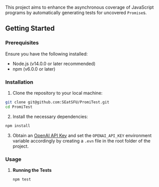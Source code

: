 This project aims to enhance the asynchronous coverage of JavaScript programs by automatically generating tests for
uncovered `Promise`s.

## Getting Started

### Prerequisites

Ensure you have the following installed:

- Node.js (v14.0.0 or later recommended)
- npm (v6.0.0 or later)

### Installation

1. Clone the repository to your local machine:

```bash
git clone git@github.com:SEatSFU/PromiTest.git
cd PromiTest
```

2. Install the necessary dependencies:

```bash
npm install
```

3. Obtain an [OpenAI API Key](https://openai.com/blog/openai-api) and set the `OPENAI_API_KEY` environment variable
   accordingly by creating a `.evn` file in the root folder of the project.

### Usage

1. **Running the Tests**

    ```bash
    npm test
    ```
